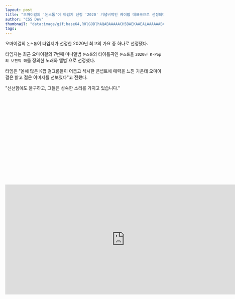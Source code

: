 ```yaml
---
layout: post
title: "오마이걸의 '논스톱'이 타임지 선정 '2020' 기념비적인 케이팝 대표곡으로 선정되다"
author: "CSS Dev"
thumbnail: "data:image/gif;base64,R0lGODlhAQABAAAAACH5BAEKAAEALAAAAAABAAEAAAICTAEAOw=="
tags: 
---
```



오마이걸의 `논스톱`이 타임지가 선정한 2020년 최고의 가요 중 하나로 선정됐다.

타임지는 최근 오마이걸의 7번째 미니앨범 `논스톱`의 타이틀곡인 `논스톱`을 `2020년 K-Pop의 보편적 해`를 정의한 노래와 앨범`으로 선정했다.

타임은 "올해 많은 K팝 걸그룹들이 어둡고 섹시한 콘셉트에 매력을 느낀 가운데 오마이걸은 밝고 젊은 이미지를 선보였다"고 전했다.

"신선함에도 불구하고, 그들은 성숙한 소리를 가지고 있습니다."


<div class="video_wrapper" style="padding-top: 56.25%;">
    <iframe width="760" height="350" frameborder="0" allow="accelerometer; autoplay; clipboard-write; encrypted-media; gyroscope; picture-in-picture" allowfullscreen="" class="lazyload" src="https://www.youtube.com/embed/iDjQSdN_ig8"></iframe>
</div>
